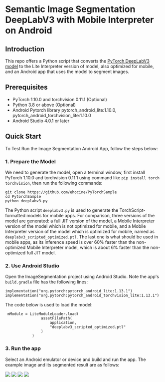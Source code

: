 # Semantic Image Segmentation DeepLabV3 with Mobile Interpreter on Android

## Introduction

This repo offers a Python script that converts the [PyTorch DeepLabV3 model](https://pytorch.org/hub/pytorch_vision_deeplabv3_resnet101) to the Lite Interpreter version of model, also optimized for mobile, and an Android app that uses the model to segment images.

## Prerequisites

* PyTorch 1.10.0 and torchvision 0.11.1 (Optional)
* Python 3.8 or above (Optional)
* Android Pytorch library pytorch_android_lite:1.10.0, pytorch_android_torchvision_lite:1.10.0
* Android Studio 4.0.1 or later

## Quick Start

To Test Run the Image Segmentation Android App, follow the steps below:

### 1. Prepare the Model

We need to generate the model, open a terminal window, first install PyTorch 1.10.0 and torchvision 0.11.1 using command like `pip install torch torchvision`, then run the following commands:

```
git clone https://github.com/ehocine/PyTorchSample
cd PytorchSample
python deeplabv3.py
```

The Python script `deeplabv3.py` is used to generate the TorchScript-formatted models for mobile apps. For comparison, three versions of the model are generated: a full JIT version of the model, a Mobile Interpreter version of the model which is not optimized for mobile, and a Mobile Interpreter version of the model which is optimized for mobile, named as `deeplabv3_scripted_optimized.ptl`. The last one is what should be used in mobile apps, as its inference speed is over 60% faster than the non-optimized Mobile Interpreter model, which is about 6% faster than the non-optimized full JIT model.


### 2. Use Android Studio

Open the ImageSegmentation project using Android Studio. Note the app's `build.gradle` file has the following lines:

```
implementation("org.pytorch:pytorch_android_lite:1.13.1")
implementation("org.pytorch:pytorch_android_torchvision_lite:1.13.1")
```

The code below is used to load the model:

```
 mModule = LiteModuleLoader.load(
                assetFilePath(
                    application,
                    "deeplabv3_scripted_optimized.ptl"
                )
            )
```

### 3. Run the app
Select an Android emulator or device and build and run the app. The example image and its segmented result are as follows:

![](img1.png)
![](img2.png)
![](img3.png)
![](img4.png)
